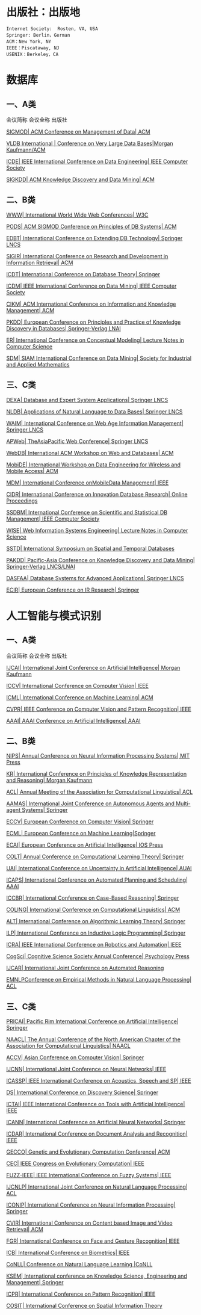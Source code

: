 # 出版社：出版地
    Internet Society:  Rosten, VA, USA
    Springer: Berlin，German
    ACM：New York, NY
    IEEE：Piscataway, NJ
    USENIX：Berkeley，CA



# 数据库 

## 一、A类

会议简称   会议全称  出版社

[SIGMOD| ACM Conference on Management of Data| ACM](http://www.sigmod.org)

[VLDB International | Conference on Very Large Data Bases|Morgan Kaufmann/ACM](http://www.vldb.org)

[ICDE| IEEE International Conference on Data Engineering| IEEE Computer Society](http://www.icde.org/)

[SIGKDD| ACM Knowledge Discovery and Data Mining| ACM](http://www.acm.org/sigkdd/)

 
## 二、B类

[WWW| International World Wide Web Conferences| W3C](http://www.informatik.uni-trier.de/~ley/db/conf/www/index.html)

[PODS| ACM SIGMOD Conference on Principles of DB Systems| ACM](http://www.informatik.uni-trier.de/~ley/db/conf/icde/)

[EDBT| International Conference on Extending DB Technology| Springer  LNCS](http://www.edbt.org/)

[SIGIR| International Conference on Research and Development in Information Retrieval| ACM](http://www.acm.org/sigir/)

[ICDT| International Conference on Database Theory| Springer](http://alpha.uhasselt.be/~lucp1080/icdt/)

[ICDM| IEEE International Conference on Data Mining| IEEE Computer Society](http://www.cs.uvm.edu/~icdm/)

[CIKM| ACM International Conference on Information and Knowledge Management| ACM](http://www.cikm.org/)

[PKDD| European Conference on Principles and Practice of Knowledge Discovery in Databases| Springer-Verlag LNAI](http://www.ecmlpkdd2008.org/)

[ER| International Conference on Conceptual Modeling| Lecture Notes in Computer Science](http://www.er.byu.edu/)

[SDM| SIAM International Conference on Data Mining| Society for Industrial and Applied Mathematics](http://www.siam.org/)

 

## 三、C类

[DEXA| Database and Expert System Applications| Springer LNCS](http://www.dexa.org/)

[NLDB| Applications of Natural Language to Data Bases| Springer LNCS](http://www.nldb.org/)

[WAIM| International Conference on Web Age Information Management| Springer LNCS](http://www.informatik.uni-trier.de/~ley/db/conf/waim/index.html)

[APWeb| TheAsiaPacific Web Conference| Springer LNCS](http://www.informatik.uni-trier.de/~ley/db/conf/apweb/index.html)

[WebDB| International ACM Workshop on Web and Databases| ACM](http://webdb2008.como.polimi.it/)

[MobiDE| International Workshop on Data Engineering for Wireless and Mobile Access| ACM](http://www.cs.fsu.edu/mobide09/)

[MDM| International Conference onMobileData Management| IEEE](http://adslab.cs.nctu.edu.tw/mdm2009/)

[CIDR| International Conference on Innovation Database Research| Online Proceedings](http://www.cidrdb.org/)

[SSDBM| International Conference on Scientific and Statistical DB Management| IEEE Computer Society](http://www.ssdbm.org/)

[WISE| Web Information Systems Engineering| Lecture Notes in Computer Science](http://www.informatik.uni-trier.de/~ley/db/conf/wise/index.html)

[SSTD| International Symposium on Spatial and Temporal Databases](http:www.informatik.uni-trier.de/~ley/db/conf/ssd/index.html)

[PAKDD| Pacific-Asia Conference on Knowledge Discovery and Data Mining| Springer-Verlag LNCS/LNAI](http://www.informatik.uni-trier.de/~ley/db/conf/pakdd/index.html)

[ DASFAA| Database Systems for Advanced Applications| Springer  LNCS](http://www.informatik.uni-trier.de/~ley/db/conf/dasfaa/index.html)

[ ECIR| European Conference on IR Research| Springer](http://ecir2007.fub.it/)

 

 

# 人工智能与模式识别

## 一、A类

会议简称  会议全称   出版社

[IJCAI| International Joint Conference on Artificial Intelligence| Morgan Kaufmann](http://www.ijcai.org)

[ICCV| International Conference on Computer Vision| IEEE](http://iccv2007.rutgers.edu/)

[ICML| International Conference on Machine Learning| ACM](http://oregonstate.edu/conferences/icml2007/)

[CVPR| IEEE Conference on Computer Vision and Pattern Recognition| IEEE](http://www.cvpr.org/)

[AAAI| AAAI Conference on Artificial Intelligence| AAAI](http://www.aaai.org)

 

## 二、B类

[NIPS| Annual Conference on Neural Information Processing Systems| MIT Press](http://www.nips.cc)

[KR| International Conference on Principles of Knowledge Representation and Reasoning| Morgan Kaufmann](http://www.kr.org/)

[ACL| Annual Meeting of the Association for Computational Linguistics| ACL](http://www.aclweb.org/)

[AAMAS| International Joint Conference on Autonomous Agents and Multi-agent Systems| Springer](http://www.aamas2007.org/)

[ECCV| European Conference on Computer Vision| Springer](http://eccv2008.inrialpes.fr/)

[ECML| European Conference on Machine Learning|Springer](http://www.ecmlpkdd2008.org)

[ECAI| European Conference on Artificial Intelligence| IOS Press](http://www.ece.upatras.gr/ecai2008/)

[COLT| Annual Conference on Computational Learning Theory| Springer](http://www.learningtheory.org/colt2007/)

[UAI| International Conference on Uncertainty in Artificial Intelligence| AUAI](http://auai.org/)

[ICAPS| International Conference on Automated Planning and Scheduling| AAAI](http://icaps07.icaps-conference.org/)

[ICCBR| International Conference on Case-Based Reasoning| Springer](http://www.iccbr.org/)

[COLING| International Conference on Computational Linguistics| ACM](http://www.coling2008.org.uk/)

[ALT| International Conference on Algorithmic Learning Theory| Springer](http://www-alg.ist.hokudai.ac.jp/~thomas/ALT07/alt07.jhtml)

[ILP| International Conference on Inductive Logic Programming| Springer](http://oregonstate.edu/conferences/ilp2007/)

[ICRA| IEEE International Conference on Robotics and Automation| IEEE](http://www.icra07.org/)

[CogSci| Cognitive Science Society Annual Conference| Psychology Press](http://www.cognitivesciencesociety.org/cogsci.html)

[IJCAR| International Joint Conference on Automated Reasoning]()

[EMNLPConference on Empirical Methods in Natural Language Processing| ACL](http://www.cs.jhu.edu/~yarowsky/SIGDAT/emnlp06.html)

 

## 三、C类

[PRICAI| Pacific Rim International Conference on Artificial Intelligence| Springer](http://www.pricai.org/)

[NAACL| The Annual Conference of the North American Chapter of the Association for Computational Linguistics| NAACL](http://www.cs.rochester.edu/meetings/hlt-naacl07/)

[ACCV| Asian Conference on Computer Vision| Springer](http://www.am.sanken.osaka-u.ac.jp/ACCV2007/)

[IJCNN| International Joint Conference on Neural Networks| IEEE](http://www.ijcnn2007.org/)

[ICASSP| IEEE International Conference on Acoustics, Speech and SP| IEEE](http://www.icassp2007.org/)

[DS| International Conference on Discovery Science| Springer](http://www.i.kyushu-u.ac.jp/~ds07/)

[ICTAI| IEEE International Conference on Tools with Artificial Intelligence| IEEE](http://ictai07.ceid.upatras.gr/)

[ICANN| International Conference on Artificial Neural Networks| Springer](http://www.icann2007.org/)

[ICDAR| International Conference on Document Analysis and Recognition| IEEE](http://www.icdar2007.org/)

[GECCO| Genetic and Evolutionary Computation Conference| ACM](http://www.sigevo.org/gecco-2006/index.html)

[CEC| IEEE Congress on Evolutionary Computation| IEEE](http://cec2007.nus.edu.sg/)

[FUZZ-IEEE| IEEE International Conference on Fuzzy Systems| IEEE](http://www.fuzzieee2007.org/)

[IJCNLP| International Joint Conference on Natural Language Processing| ACL](http://www.ijcnlp2008.org/)

[ICONIP| International Conference on Neural Information Processing| Springer](http://www.iconip07.org/)

[CVIR| International Conference on Content based Image and Video Retrieval| ACM]()

 

[FGR| International Conference on Face and Gesture Recognition| IEEE]()


[ICB| International Conference on Biometrics| IEEE]()

[CoNLL| Conference on Natural Language Learning |CoNLL](http://www.cnts.ua.ac.be/conll2007/)

[KSEM| International conference on Knowledge Science, Engineering and Management| Springer](http://www.deakin.edu.au/scitech/eit/ksem07/)

[ICPR| International Conference on Pattern Recognition| IEEE](www.icpr2008.org/)

[COSIT| International Conference on Spatial Information Theory]()
